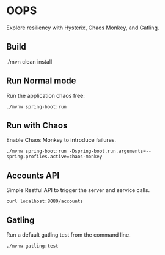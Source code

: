 # OOPS

Explore resiliency with Hysterix, Chaos Monkey, and Gatling.

## Build

./mvn clean install

## Run Normal mode

Run the application chaos free:
```
./mvnw spring-boot:run
```

## Run with Chaos

Enable Chaos Monkey to introduce failures.

```
./mvnw spring-boot:run -Dspring-boot.run.arguments=--spring.profiles.active=chaos-monkey
```

## Accounts API

Simple Restful API to trigger the server and service calls.

```
curl localhost:8080/accounts

```

## Gatling

Run a default gatling test from the command line.

```
./mvnw gatling:test

```
